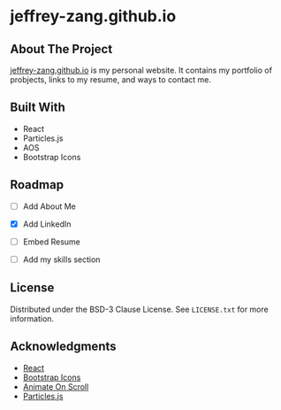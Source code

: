 # jeffrey-zang.github.io


<!-- ABOUT THE PROJECT -->
## About The Project
[jeffrey-zang.github.io](https://jeffrey-zang.github.io/) is my personal website. It contains my portfolio of probjects, links to my resume, and ways to contact me. 


## Built With
- React
- Particles.js
- AOS
- Bootstrap Icons


<!-- ROADMAP -->
## Roadmap

- [ ] Add About Me
- [x] Add LinkedIn
- [ ] Embed Resume
- [ ] Add my skills section


## License

Distributed under the BSD-3 Clause License. See `LICENSE.txt` for more information.


<!-- ACKNOWLEDGMENTS -->
## Acknowledgments

* [React](https://reactjs.org/)
* [Bootstrap Icons](https://icons.getbootstrap.com/)
* [Animate On Scroll](https://michalsnik.github.io/aos/)
* [Particles.js](https://www.npmjs.com/package/react-tsparticles)
